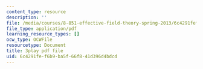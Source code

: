 ```yaml
---
content_type: resource
description: ''
file: /media/courses/8-851-effective-field-theory-spring-2013/6c4291fef6b9ba5f66f841d396d4bdcd_hAFnqX7diSU.pdf
file_type: application/pdf
learning_resource_types: []
ocw_type: OCWFile
resourcetype: Document
title: 3play pdf file
uid: 6c4291fe-f6b9-ba5f-66f8-41d396d4bdcd
---
```

